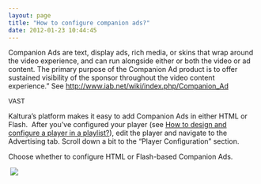 ```yaml
---
layout: page
title: "How to configure companion ads?"
date: 2012-01-23 10:44:45
---
```


Companion Ads are text, display ads, rich media, or skins that wrap around the video experience, and can run alongside either or both the video or ad content. The primary purpose of the Companion Ad product is to offer sustained visibility of the sponsor throughout the video content experience.” See <http://www.iab.net/wiki/index.php/Companion_Ad>

<p class="Subheading mce-heading-1">
  <span style="font-size: small;">VAST</span>
</p>

Kaltura’s platform makes it easy to add Companion Ads in either HTML or Flash.  After you’ve configured your player (see <a href="http://knowledge.kaltura.com/faq/how-design-and-configure-player-playlist" target="_blank">How to design and configure a player in a playlist?</a>), edit the player and navigate to the Advertising tab. Scroll down a bit to the “Player Configuration” section.

Choose whether to configure HTML or Flash-based Companion Ads.

 <img src="{{site.url}}/assets/262">

<p class="Subheading mce-heading-1">
  <span style="font-size: small;"><br /></span>
</p>

<p class="Subheading mce-heading-1">
   
</p>